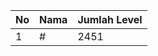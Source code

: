| No | Nama            | Jumlah Level |
|----|-----------------|--------------|
| 1  | #    |    2451        |
